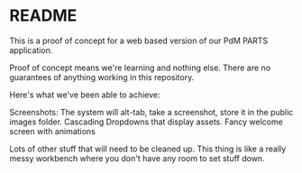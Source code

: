 # README

This is a proof of concept for a web based version of our PdM PARTS application.

Proof of concept means we're learning and nothing else.  There are no guarantees of anything working in this repository.

Here's what we've been able to achieve:

Screenshots:  The system will alt-tab, take a screenshot, store it in the public images folder.
Cascading Dropdowns that display assets.
Fancy welcome screen with animations

Lots of other stuff that will need to be cleaned up.  This thing is like a really messy workbench where you don't have any room to set stuff down.
